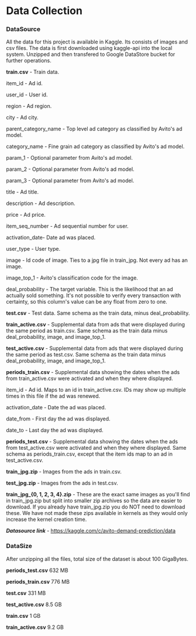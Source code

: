# Data Collection
### DataSource
All the data for this project is available in Kaggle. 
Its consists of images and csv files.
The data is first downloaded using kaggle-api into the local system. Unzipped and then transfered to Google DataStore bucket for further operations.


**train.csv** - Train data. 

item_id - Ad id. 

user_id - User id.

region - Ad region.

city - Ad city.

parent_category_name - Top level ad category as classified by Avito's ad model.

category_name - Fine grain ad category as classified by Avito's ad model.

param_1 - Optional parameter from Avito's ad model.

param_2 - Optional parameter from Avito's ad model.

param_3 - Optional parameter from Avito's ad model.

title - Ad title.

description - Ad description.

price - Ad price.

item_seq_number - Ad sequential number for user.

activation_date- Date ad was placed.

user_type - User type.

image - Id code of image. Ties to a jpg file in train_jpg. Not every ad has an image.

image_top_1 - Avito's classification code for the image.

deal_probability - The target variable. This is the likelihood that an ad actually sold something. It's not possible to verify every transaction with certainty, so this column's value can be any float from zero to one.

**test.csv** - Test data. Same schema as the train data, minus deal_probability.

**train_active.csv** - Supplemental data from ads that were displayed during the same period as train.csv. Same schema as the train data minus deal_probability, image, and image_top_1.

**test_active.csv** - Supplemental data from ads that were displayed during the same period as test.csv. Same schema as the train data minus deal_probability, image, and image_top_1.

**periods_train.csv** - Supplemental data showing the dates when the ads from train_active.csv were activated and when they where displayed.

item_id - Ad id. Maps to an id in train_active.csv. IDs may show up multiple times in this file if the ad was renewed.

activation_date - Date the ad was placed.

date_from - First day the ad was displayed.

date_to - Last day the ad was displayed.

**periods_test.csv** - Supplemental data showing the dates when the ads from test_active.csv were activated and when they where displayed. Same schema as periods_train.csv, except that the item ids map to an ad in test_active.csv.

**train_jpg.zip** - Images from the ads in train.csv.

**test_jpg.zip** - Images from the ads in test.csv.

**train_jpg_{0, 1, 2, 3, 4}.zip** - These are the exact same images as you'll find in train_jpg.zip but split into smaller zip archives so the data are easier to download. If you already have train_jpg.zip you do NOT need to download these. We have not made these zips available in kernels as they would only increase the kernel creation time.

***Datasource link*** - https://kaggle.com/c/avito-demand-prediction/data

### DataSize
After unzipping all the files, total size of the dataset is about 100 GigaBytes.

**periods_test.csv** 632 MB

**periods_train.csv** 776 MB

**test.csv** 331 MB

**test_active.csv** 8.5 GB

**train.csv** 1 GB

**train_active.csv** 9.2 GB
